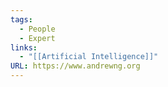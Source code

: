 ```yaml
---
tags:
  - People
  - Expert
links:
  - "[[Artificial Intelligence]]"
URL: https://www.andrewng.org
---
```


